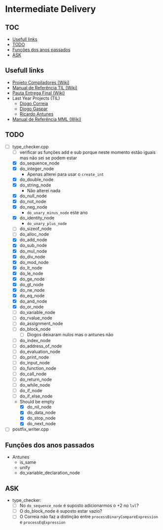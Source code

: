 # Intermediate Delivery <!-- omit in toc -->

## TOC <!-- omit in toc -->

- [Usefull links](#usefull-links)
- [TODO](#todo)
- [Funções dos anos passados](#funções-dos-anos-passados)
- [ASK](#ask)

## Usefull links

- [Projeto Compiladores (Wiki)](https://web.tecnico.ulisboa.pt/~david.matos/w/pt/index.php/Compiladores/Projecto_de_Compiladores)
- [Manual de Referência TIL (Wiki)](https://web.tecnico.ulisboa.pt/~david.matos/w/pt/index.php/Compiladores/Projecto_de_Compiladores/Projecto_2023-2024/Manual_de_Refer%C3%AAncia_da_Linguagem_TIL)
- [Pauta Entrega Final (Wiki)](https://web.tecnico.ulisboa.pt/~david.matos/w/pt/index.php/Compiladores/Pautas_2023-2024/Pauta_do_Projecto:_Entrega_Final)
- Last Year Projects (TIL)
  - [Diogo Correia](https://github.com/ist199211-ist199311/mml-compiler-co/)
  - [Diogo Gaspar](https://github.com/randomicecube/mml-comp)
  - [Ricardo Antunes](https://github.com/Ricardo-Luis-Projects/ist-comp/)
- [Manual de Referência MML (Wiki)](https://web.tecnico.ulisboa.pt/~david.matos/w/pt/index.php/Compiladores/Projecto_de_Compiladores/Projecto_2022-2023/Manual_de_Refer%C3%AAncia_da_Linguagem_MML)

## TODO

- [ ] type_checker.cpp
  - [ ] verificar as funções add e sub porque neste momento estão iguais mas não sei se podem estar
  - [x] do_sequence_node
  - [x] do_integer_node
    - Apenas alterei para usar o `create_int`
  - [x] do_double_node
  - [x] do_string_node
    - Não alterei nada
  - [x] do_null_node
  - [x] do_not_node
  - [x] do_neg_node
    - `do_unary_minus_node` este ano
  - [x] do_identity_node
    - `do_unary_plus_node`
  - [ ] do_sizeof_node
  - [ ] do_alloc_node
  - [x] do_add_node
  - [x] do_sub_node
  - [x] do_mul_node
  - [x] do_div_node
  - [x] do_mod_node
  - [x] do_lt_node
  - [x] do_le_node
  - [x] do_ge_node
  - [x] do_gt_node
  - [x] do_ne_node
  - [x] do_eq_node
  - [x] do_and_node
  - [x] do_or_node
  - [ ] do_variable_node
  - [ ] do_rvalue_node
  - [ ] do_assignment_node
  - [ ] do_block_node
    - [ ] Diogos deixaram nulos mas o antunes não
  - [ ] do_index_node
  - [ ] do_address_of_node
  - [ ] do_evaluation_node
  - [ ] do_print_node
  - [ ] do_input_node
  - [ ] do_function_node
  - [ ] do_call_node
  - [ ] do_return_node
  - [ ] do_while_node
  - [ ] do_if_node
  - [ ] do_if_else_node
  - Should be empty
    - [x] do_nil_node
    - [x] do_data_node
    - [x] do_stop_node
    - [x] do_next_node
- [ ] postfix_writer.cpp

## Funções dos anos passados

- Antunes
  - is_same
  - unify
  - do_variable_declaration_node

## ASK

- type_checker:
  - [ ] No `do_sequence_node` é suposto adicionarmos o +2 no `lvl`?
  - [ ] O do_block_node é suposto estar vazio?
  - [ ] O Correia não faz a distinção entre `processBinaryCompareExpression` e `processEqExpression`

